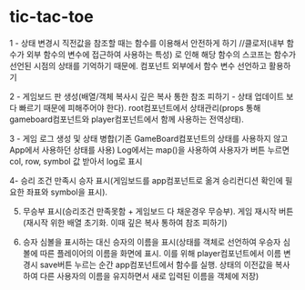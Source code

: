 # tic-tac-toe

1 - 상태 변경시 직전값을 참조할 때는 함수를 이용해서 안전하게 하기 //클로저(내부 함수가 외부 함수의 변수에 접근하여 사용하는 특성) 로 인해 해당 함수의 스코프는 함수가 선언된 시점의 상태를 기억하기 때문에.
컴포넌트 외부에서 함수 변수 선언하고 활용하기

2 - 게임보드 판 생성(배열/객체 복사시 깊은 복사 통한 참조 피하기 - 상태 업데이트 보다 빠르기 때문에 피해주어야 한다). root컴포넌트에서 상태관리(props 통해 gameboard컴포넌트와 player컴포넌트에서 함께 사용하는 전역상태).

3 - 게임 로그 생성 및 상태 병합(기존 GameBoard컴포넌트의 상태를 사용하지 않고 App에서 사용하던 상태를 사용) Log에서는 map()을 사용하여 사용자가 버튼 누르면 col, row, symbol 값 받아서 log로 표시

4- 승리 조건 만족시 승자 표시(게임보드를 app컴포넌트로 옮겨 승리컨디션 확인에 필요한 좌표와 symbol을 표시). 

5. 무승부 표시(승리조건 만족못함 + 게임보드 다 채운경우 무승부). 게임 재시작 버튼(재시작 위한 배열 초기화. 이때 깊은 복사 통하여 참조 피하기)

6. 승자 심볼을 표시하는 대신 승자의 이름을 표시(상태를 객체로 선언하여 우승자 심볼에 따른 플레이어의 이름을 화면에 표시. 이를 위해 player컴포넌트에서 이름 변경시 save버튼 누르는 순간 app컴포넌트에서 함수를 실행. 상태의 이전값을 복사하여 다른 사용자의 이름을 유지하면서 새로 입력된 이름을 객체에 저장)
